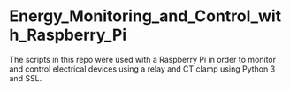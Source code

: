 # Energy_Monitoring_and_Control_with_Raspberry_Pi
The scripts in this repo were used with a Raspberry Pi in order to monitor and control electrical devices using a relay and CT clamp using Python 3 and SSL.
